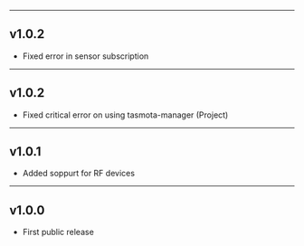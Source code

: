 -------------------
v1.0.2
-------------------
 - Fixed error in sensor subscription 
 -------------------
v1.0.2
-------------------
 - Fixed critical error on using tasmota-manager (Project)
-------------------
v1.0.1
-------------------
 - Added soppurt for RF devices
-------------------
v1.0.0
-------------------
 - First public release
